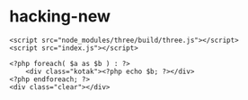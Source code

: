 # hacking-new
  
<!DOCTYPE html>
<html lang="en">
<head>
    <meta charset="UTF-8">
    <meta name="viewport" content="width=device-width, initial-scale=1.0">
    <title>Document</title>
</head>
<body>
    
    <script src="node_modules/three/build/three.js"></script>
    <script src="index.js"></script>
</body>
</html>

<!DOCTYPE html>
<html lang="en">
<head>
    <meta charset="UTF-8">
    <meta name="viewport" content="width=device-width, initial-scale=1.0">
    <title>Latihan Array</title>
    <style>
        .kotak {
            width: 30px;
            height: 30px;
            background-color: #BADA55;
            text-align: center;
            line-height: 30px;
            margin: 3px;
            float: left;
            transition: 1s;
        }
        .kotak:hover {
            transform: rotate(360deg);
            border-radius: 50%;
        }
        .clear {
            clear: both;
        }
    </style>
</head>
<body>

<?php 
$angka = [
    [1,2,3],
    [4,5,6],
    [7,8,9]
];
?>

<?php foreach( $angka as $a ) : ?>
    <?php foreach( $a as $b ) : ?>
        <div class="kotak"><?php echo $b; ?></div>
    <?php endforeach; ?>
    <div class="clear"></div>
<?php endforeach; ?>

</body>
</html> 

